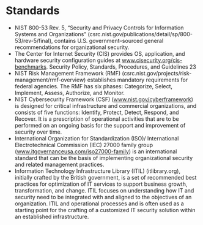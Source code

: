 # Standards


- NIST 800-53 Rev. 5, “Security and Privacy Controls for Information Systems and Organizations” (csrc.nist.gov/publications/detail/sp/800-53/rev-5/final), contains U.S. government–sourced general recommendations for organizational security.
- The Center for Internet Security (CIS) provides OS, application, and hardware security configuration guides at www.cisecurity.org/cis-benchmarks. Security Policy, Standards, Procedures, and Guidelines 23
- NIST Risk Management Framework (RMF) (csrc.nist.gov/projects/risk-management/rmf-overview) establishes mandatory requirements for federal agencies. The RMF has six phases: Categorize, Select, Implement, Assess, Authorize, and Monitor.
- NIST Cybersecurity Framework (CSF) (www.nist.gov/cyberframework) is designed for critical infrastructure and commercial organizations, and consists of five functions: Identify, Protect, Detect, Respond, and Recover. It is a prescription of operational activities that are to be performed on an ongoing basis for the support and improvement of security over time.
- International Organization for Standardization (ISO)/ International Electrotechnical Commission (IEC) 27000 family group (www.itgovernanceusa.com/iso27000-family) is an international standard that can be the basis of implementing organizational security and related management practices.
- Information Technology Infrastructure Library (ITIL) (itlibrary.org), initially crafted by the British government, is a set of recommended best practices for optimization of IT services to support business growth, transformation, and change. ITIL focuses on understanding how IT and security need to be integrated with and aligned to the objectives of an organization. ITIL and operational processes and is often used as a starting point for the crafting of a customized IT security solution within an established infrastructure.